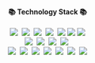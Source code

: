 <div align=center>
  <h4 align="center">📚 Technology Stack 📚</h4>
  <p align="center">
  <img src="https://img.shields.io/badge/-Python-blue"/>&nbsp
  <img src="https://img.shields.io/badge/-JAVA-orange"/>&nbsp
  <img src="https://img.shields.io/badge/-Spring-yellow"/>&nbsp
  <img src="https://img.shields.io/badge/-SpringBoot-navy"/>&nbsp
  <img src="https://img.shields.io/badge/-JPA-blue"/>
  <img src="https://img.shields.io/badge/-JWT-yellowgreen"/>
  <img src="https://img.shields.io/badge/-query--dsl-brightgreen"/>
 <br>
  <img src="https://img.shields.io/badge/-JavaScript-blue"/>&nbsp
  <img src="https://img.shields.io/badge/-Vuejs-yellow"/>&nbsp
  <img src="https://img.shields.io/badge/-vuex-green"/>&nbsp
  <img src="https://img.shields.io/badge/-webpack-blueviolet"/>&nbsp 
 <br>
  <img src="https://img.shields.io/badge/-MySQL-blue"/>&nbsp
  <img src="https://img.shields.io/badge/-Postgresql-critical"/>&nbsp
  <img src="https://img.shields.io/badge/-AWS-black"/>&nbsp
  <img src="https://img.shields.io/badge/-EC2-ff69b4"/>&nbsp
  <img src="https://img.shields.io/badge/-RDS-red"/>&nbsp
  <img src="https://img.shields.io/badge/-S3-inactive"/>&nbsp
    <img src="https://img.shields.io/badge/-jenkins-brightgreen"/>
 </p>
</div>
